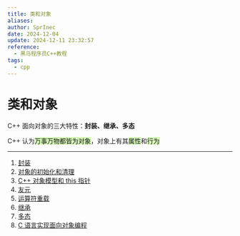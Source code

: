 ```yaml
---
title: 类和对象
aliases: 
author: SprInec
date: 2024-12-04
update: 2024-12-11 23:32:57
reference:
  - 黑马程序员C++教程
tags:
  - cpp
---
```

# 类和对象

C++ 面向对象的三大特性：**封装、继承、多态**

C++ 认为<span style="background:#d3f8b6">万事万物都皆为对象</span>，对象上有其<span style="background:#d3f8b6">属性</span>和<span style="background:#d3f8b6">行为</span>

---

1. [封装](封装.md)
2. [对象的初始化和清理](对象的初始化和清理.md)
3. [C++ 对象模型和 this 指针](C++%20对象模型和%20this%20指针.md)
4. [友元](友元.md)
5. [运算符重载](运算符重载.md)
6. [继承](继承.md)
7. [多态](多态.md)
8. [C 语言实现面向对象编程](C%20语言实现面向对象编程.md)
